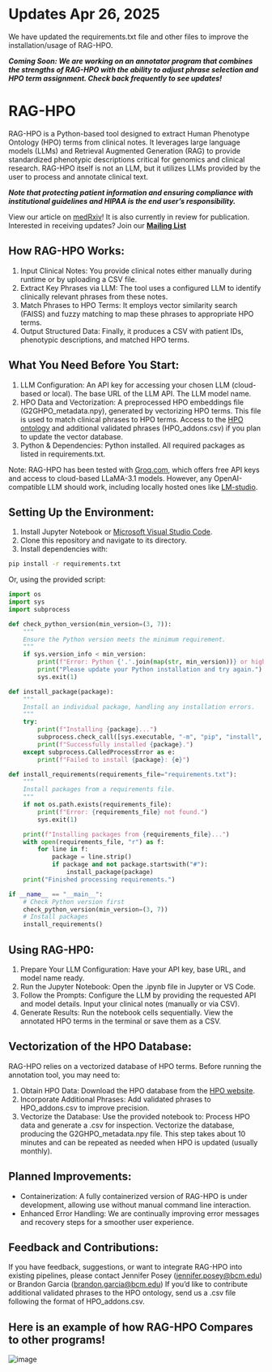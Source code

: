 # Updates Apr 26, 2025 

We have updated the requirements.txt file and other files to improve the installation/usage of RAG-HPO. 

**_Coming Soon: We are working on an annotator program that combines the strengths of RAG-HPO with the ability to adjust phrase selection and HPO term assignment. Check back frequently to see updates!_** 

# RAG-HPO 

RAG-HPO is a Python-based tool designed to extract Human Phenotype Ontology (HPO) terms from clinical notes. It leverages large language models (LLMs) and Retrieval Augmented Generation (RAG) to provide standardized phenotypic descriptions critical for genomics and clinical research. RAG-HPO itself is not an LLM, but it utilizes LLMs provided by the user to process and annotate clinical text. 

**_Note that protecting patient information and ensuring compliance with institutional guidelines and HIPAA is the end user’s responsibility._**

View our article on [medRxiv](https://www.medrxiv.org/content/10.1101/2024.12.01.24318253v1)! It is also currently in review for publication. 
Interested in receiving updates? Join our [**Mailing List**](https://forms.gle/tBNHbvMZvLroYxrr9)


## How RAG-HPO Works: 

1.	Input Clinical Notes: You provide clinical notes either manually during runtime or by uploading a CSV file.
2.	Extract Key Phrases via LLM: The tool uses a configured LLM to identify clinically relevant phrases from these notes.
3.	Match Phrases to HPO Terms: It employs vector similarity search (FAISS) and fuzzy matching to map these phrases to appropriate HPO terms.
4.	Output Structured Data: Finally, it produces a CSV with patient IDs, phenotypic descriptions, and matched HPO terms.

## What You Need Before You Start:

1.	LLM Configuration:
	An API key for accessing your chosen LLM (cloud-based or local).
	The base URL of the LLM API.
	The LLM model name.
2.	HPO Data and Vectorization:
	A preprocessed HPO embeddings file (G2GHPO_metadata.npy), generated by vectorizing HPO terms. This file is used to match clinical phrases to HPO terms.
	Access to the [HPO ontology](https://hpo.jax.org/data/ontology) and additional validated phrases (HPO_addons.csv) if you plan to update the vector database.
3.	Python & Dependencies:
	Python installed.
	All required packages as listed in requirements.txt.

Note: RAG-HPO has been tested with [Groq.com](https://console.groq.com), which offers free API keys and access to cloud-based LLaMA-3.1 models. However, any OpenAI-compatible LLM should work, including locally hosted ones like [LM-studio](https://lmstudio.ai/).

## Setting Up the Environment:

1. Install Jupyter Notebook or [Microsoft Visual Studio Code](https://code.visualstudio.com/download).
2. Clone this repository and navigate to its directory.
3. Install dependencies with:

```bash
pip install -r requirements.txt
```

Or, using the provided script:

```python
import os
import sys
import subprocess

def check_python_version(min_version=(3, 7)):
    """
    Ensure the Python version meets the minimum requirement.
    """
    if sys.version_info < min_version:
        print(f"Error: Python {'.'.join(map(str, min_version))} or higher is required.")
        print("Please update your Python installation and try again.")
        sys.exit(1)

def install_package(package):
    """
    Install an individual package, handling any installation errors.
    """
    try:
        print(f"Installing {package}...")
        subprocess.check_call([sys.executable, "-m", "pip", "install", package])
        print(f"Successfully installed {package}.")
    except subprocess.CalledProcessError as e:
        print(f"Failed to install {package}: {e}")

def install_requirements(requirements_file="requirements.txt"):
    """
    Install packages from a requirements file.
    """
    if not os.path.exists(requirements_file):
        print(f"Error: {requirements_file} not found.")
        sys.exit(1)

    print(f"Installing packages from {requirements_file}...")
    with open(requirements_file, "r") as f:
        for line in f:
            package = line.strip()
            if package and not package.startswith("#"):
                install_package(package)
    print("Finished processing requirements.")

if __name__ == "__main__":
    # Check Python version first
    check_python_version(min_version=(3, 7))
    # Install packages
    install_requirements()
```

## Using RAG-HP0: 

1) Prepare Your LLM Configuration: Have your API key, base URL, and model name ready.
2) Run the Jupyter Notebook: Open the .ipynb file in Jupyter or VS Code.
3) Follow the Prompts:
	Configure the LLM by providing the requested API and model details.
	Input your clinical notes (manually or via CSV).
4) Generate Results:
	Run the notebook cells sequentially.
	View the annotated HPO terms in the terminal or save them as a CSV.

## Vectorization of the HPO Database:

RAG-HPO relies on a vectorized database of HPO terms. Before running the annotation tool, you may need to:

1) Obtain HPO Data: Download the HPO database from the [HPO website](https://hpo.jax.org/data/ontology).
2) Incorporate Additional Phrases: Add validated phrases to HPO_addons.csv to improve precision.
3) Vectorize the Database: Use the provided notebook to:
	Process HPO data and generate a .csv for inspection.
	Vectorize the database, producing the G2GHPO_metadata.npy file. This step takes about 10 minutes and can be repeated as needed when HPO is updated (usually monthly).

## Planned Improvements:

- Containerization: A fully containerized version of RAG-HPO is under development, allowing use without manual command line interaction.
- Enhanced Error Handling: We are continually improving error messages and recovery steps for a smoother user experience.

## Feedback and Contributions:

If you have feedback, suggestions, or want to integrate RAG-HPO into existing pipelines, please contact Jennifer Posey (jennifer.posey@bcm.edu) or Brandon Garcia (brandon.garcia@bcm.edu) 
If you’d like to contribute additional validated phrases to the HPO ontology, send us a .csv file following the format of HPO_addons.csv.

## Here is an example of how RAG-HPO Compares to other programs! 
![image](https://github.com/user-attachments/assets/5863d790-f887-428b-b63f-c001314143af)
